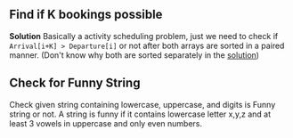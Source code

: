 ## Find if K bookings possible
**Solution**
Basically a activity scheduling problem, just we need to check if `Arrival[i+K] > Departure[i]` or not after both arrays are sorted in a paired manner.
(Don't know why both are sorted separately in the [solution](https://rb.gy/093qxa))
## Check for Funny String
Check given string containing lowercase, uppercase, and digits is  Funny string or not. A string is funny if it contains lowercase letter x,y,z and at least 3 vowels in uppercase and only even numbers.
